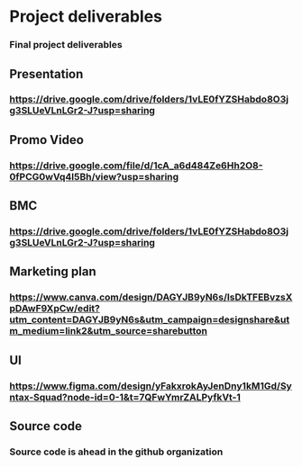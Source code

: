 # Project deliverables <all are here>
### Final project deliverables 
## Presentation 
### https://drive.google.com/drive/folders/1vLE0fYZSHabdo8O3jg3SLUeVLnLGr2-J?usp=sharing

## Promo Video 
### https://drive.google.com/file/d/1cA_a6d484Ze6Hh2O8-0fPCG0wVq4l5Bh/view?usp=sharing

## BMC 
### https://drive.google.com/drive/folders/1vLE0fYZSHabdo8O3jg3SLUeVLnLGr2-J?usp=sharing


## Marketing plan 
### https://www.canva.com/design/DAGYJB9yN6s/IsDkTFEBvzsXpDAwF9XpCw/edit?utm_content=DAGYJB9yN6s&utm_campaign=designshare&utm_medium=link2&utm_source=sharebutton

## UI
### https://www.figma.com/design/yFakxrokAyJenDny1kM1Gd/Syntax-Squad?node-id=0-1&t=7QFwYmrZALPyfkVt-1

## Source code 

### Source code is ahead in the github organization 

